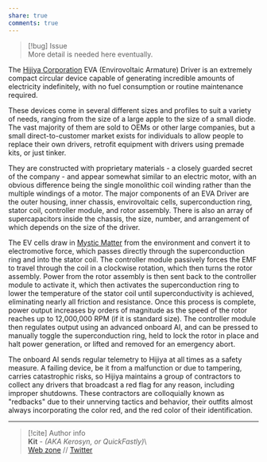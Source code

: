 ```yaml
---  
share: true  
comments: true  
---  
```

> [!bug] Issue  
> More detail is needed here eventually.  
  
The [Hijiya Corporation](../Organizations/Corporations/Hijiya%20Corporation) EVA (Envirovoltaic Armature) Driver is an extremely compact circular device capable of generating incredible amounts of electricity indefinitely, with no fuel consumption or routine maintenance required.  
  
These devices come in several different sizes and profiles to suit a variety of needs, ranging from the size of a large apple to the size of a small diode. The vast majority of them are sold to OEMs or other large companies, but a small direct-to-customer market exists for individuals to allow people to replace their own drivers, retrofit equipment with drivers using premade kits, or just tinker.  
  
They are constructed with proprietary materials - a closely guarded secret of the company - and appear somewhat similar to an electric motor, with an obvious difference being the single monolithic coil winding rather than the multiple windings of a motor. The major components of an EVA Driver are the outer housing, inner chassis, envirovoltaic cells, superconduction ring, stator coil, controller module, and rotor assembly. There is also an array of supercapacitors inside the chassis, the size, number, and arrangement of which depends on the size of the driver.  
  
The EV cells draw in [Mystic Matter](../Concepts/Mystic%20Matter) from the environment and convert it to electromotive force, which passes directly through the superconduction ring and into the stator coil. The controller module passively forces the EMF to travel through the coil in a clockwise rotation, which then turns the rotor assembly. Power from the rotor assembly is then sent back to the controller module to activate it, which then activates the superconduction ring to lower the temperature of the stator coil until superconductivity is achieved, eliminating nearly all friction and resistance. Once this process is complete, power output increases by orders of magnitude as the speed of the rotor reaches up to 12,000,000 RPM (if it is standard size). The controller module then regulates output using an advanced onboard AI, and can be pressed to manually toggle the superconduction ring, held to lock the rotor in place and halt power generation, or lifted and removed for an emergency abort.  
  
The onboard AI sends regular telemetry to Hijiya at all times as a safety measure. A failing device, be it from a malfunction or due to tampering, carries catastrophic risks, so Hijiya maintains a group of contractors to collect any drivers that broadcast a red flag for any reason, including improper shutdowns. These contractors are colloquially known as "redbacks" due to their unnerving tactics and behavior, their outfits almost always incorporating the color red, and the red color of their identification.  
  
-----  
> [!cite] Author info  
> **Kit** - *(AKA Kerosyn, or QuickFastly)*\  
> [Web zone](https://kitabe.link) // [Twitter](https://twitter.com/Kerosyn_)